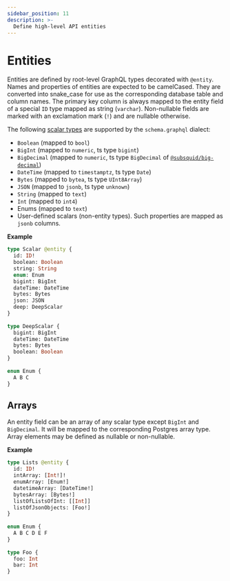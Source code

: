 ```yaml
---
sidebar_position: 11
description: >-
  Define high-level API entities
---
```


# Entities

Entities are defined by root-level GraphQL types decorated with `@entity`. Names and properties of entities are expected to be camelCased. They are converted into snake_case for use as the corresponding database table and column names. The primary key column is always mapped to the entity field of a special `ID` type mapped as string (`varchar`). Non-nullable fields are marked with an exclamation mark (`!`) and are nullable otherwise.

The following [scalar types](https://graphql.org/learn/schema/#scalar-types) are supported by the `schema.graphql` dialect:

- `Boolean` (mapped to `bool`)
- `BigInt` (mapped to `numeric`, ts type `bigint`)
- `BigDecimal` (mapped to `numeric`, ts type `BigDecimal` of [`@subsquid/big-decimal`](https://www.npmjs.com/package/@subsquid/big-decimal))
- `DateTime` (mapped to `timestamptz`, ts type `Date`)
- `Bytes` (mapped to `bytea`, ts type `UInt8Array`)
- `JSON` (mapped to `jsonb`, ts type `unknown`)
- `String` (mapped to `text`)
- `Int` (mapped to `int4`)
- Enums (mapped to `text`)
- User-defined scalars (non-entity types). Such properties are mapped as `jsonb` columns.

**Example** 
```graphql
type Scalar @entity {
  id: ID!
  boolean: Boolean
  string: String
  enum: Enum
  bigint: BigInt
  dateTime: DateTime
  bytes: Bytes
  json: JSON
  deep: DeepScalar
}
        
type DeepScalar {
  bigint: BigInt
  dateTime: DateTime
  bytes: Bytes
  boolean: Boolean
}
        
enum Enum {
  A B C
}
```

## Arrays

An entity field can be an array of any scalar type except `BigInt` and `BigDecimal`. It will be mapped to the corresponding Postgres array type. Array elements may be defined as nullable or non-nullable.

**Example**

```graphql
type Lists @entity {
  id: ID!
  intArray: [Int!]!
  enumArray: [Enum!]
  datetimeArray: [DateTime!]
  bytesArray: [Bytes!]
  listOfListsOfInt: [[Int]]
  listOfJsonObjects: [Foo!]
}
        
enum Enum {
  A B C D E F
}
        
type Foo {
  foo: Int
  bar: Int
}
```

